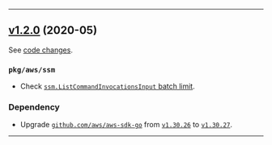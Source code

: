 

<hr>


## [v1.2.0](https://github.com/aws/aws-k8s-tester/releases/tag/v1.2.0) (2020-05)

See [code changes](https://github.com/aws/aws-k8s-tester/compare/v1.1.9...v1.2.0).

### `pkg/aws/ssm`

- Check [`ssm.ListCommandInvocationsInput` batch limit](https://github.com/aws/aws-k8s-tester/commit/23d21857342930ceb0e165628ba8c124fb99198d).

### Dependency

- Upgrade [`github.com/aws/aws-sdk-go`](https://github.com/aws/aws-sdk-go/releases) from [`v1.30.26`](https://github.com/aws/aws-sdk-go/releases/tag/v1.30.26) to [`v1.30.27`](https://github.com/aws/aws-sdk-go/releases/tag/v1.30.27).


<hr>

